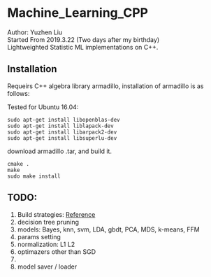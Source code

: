 # Machine_Learning_CPP
Author: Yuzhen Liu  
Started From 2019.3.22 (Two days after my birthday)  
Lightweighted Statistic ML implementations on C++.  


## Installation
Requeirs C++ algebra library armadillo, installation of armadillo is as follows:  

Tested for Ubuntu 16.04:  
    
    sudo apt-get install libopenblas-dev
	sudo apt-get install liblapack-dev
	sudo apt-get install libarpack2-dev
	sudo apt-get install libsuperlu-dev

download armadillo .tar, and build it.  

	cmake .
	make
	sudo make install



## TODO:
1. Build strategies:   [Reference](https://www.cnblogs.com/Anker/p/3527677.html)
2. decision tree pruning
3. models: Bayes, knn, svm, LDA, gbdt, PCA, MDS, k-means, FFM
4. params setting
5. normalization: L1 L2
6. optimazers other than SGD
7. 
8. model saver / loader